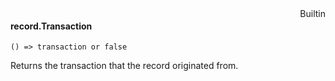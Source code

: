 <div style="float:right"><span class="builtin">Builtin</span></div>

#### record.Transaction

``` suneido
() => transaction or false
```

Returns the transaction that the record originated from.